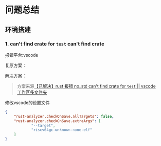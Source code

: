 # 问题总结

## 环境搭建

### 1. can't find crate for `test` can't find crate

报错平台:vscode

复原方案：

解决方案：

> 方案来源[【已解决】rust 报错 no_std can't find crate for `test` || vscode 工作区多文件夹](https://www.cnblogs.com/dou-fu-gan/p/15870905.html)

修改vscode的设置文件

```json
{
	"rust-analyzer.checkOnSave.allTargets": false,
	"rust-analyzer.checkOnSave.extraArgs": [
			"--target",
			"riscv64gc-unknown-none-elf"
	]
}
```

